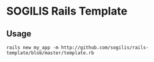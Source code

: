 # SOGILIS Rails Template

## Usage

    rails new my_app -m http://github.com/sogilis/rails-template/blob/master/template.rb
